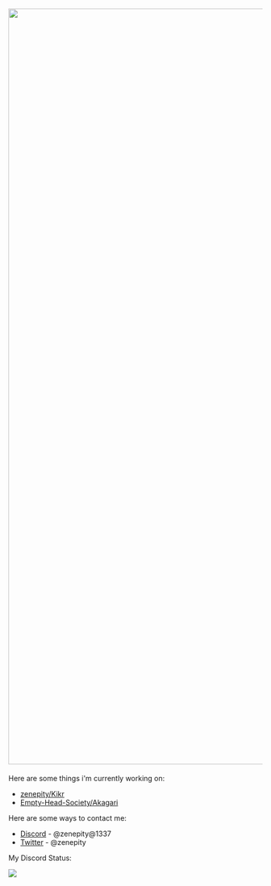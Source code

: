<h1 align="center">
<img src="https://imgur.com/Ry3ZKyX.png" width="1500">
</h1>

Here are some things i'm currently working on:
- [zenepity/Kikr](https://github.com/zenepity/Kikr)
- [Empty-Head-Society/Akagari](https://github.com/Empty-Head-Society/Akagari)

Here are some ways to contact me:
- [Discord]() - @zenepity@1337
- [Twitter](https://twitter.com/@zenepity) - @zenepity
 
My Discord Status:

<img src="https://discord.c99.nl/widget/theme-4/802231495875231755.png">
